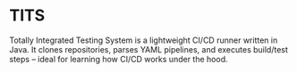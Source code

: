 # TITS

Totally Integrated Testing System is a lightweight CI/CD runner written in Java.
It clones repositories, parses YAML pipelines, and executes build/test steps –
ideal for learning how CI/CD works under the hood.
